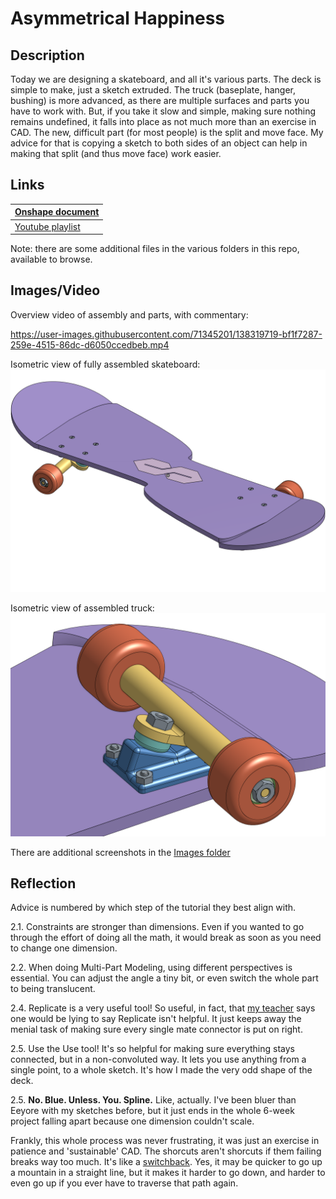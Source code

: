# Asymmetrical Happiness

## Description

Today we are designing a skateboard, and all it's various parts. The deck is simple to make, just a sketch extruded. The truck (baseplate, hanger, bushing) is more advanced, as there are multiple surfaces and parts you have to work with. But, if you take it slow and simple, making sure nothing remains undefined, it falls into place as not much more than an exercise in CAD. The new, difficult part (for most people) is the split and move face. My advice for that is copying a sketch to both sides of an object can help in making that split (and thus move face) work easier.

## Links

| [Onshape document](https://cvilleschools.onshape.com/documents/618b592bf73b13d5cd2b1c96/w/7d3536bfab490ef978980adf/e/1ca3d9266cbb04a65fddf9ed) |
| ---------------------------------------------------------------------------------------------------------------------------------------------- |
| [Youtube playlist](https://www.youtube.com/playlist?list=PLWQhE570pqHolLXlZ6UV2fSPk2NbFPnma)                                                   |

Note: there are some additional files in the various folders in this repo, available to browse.

## Images/Video

Overview video of assembly and parts, with commentary:

https://user-images.githubusercontent.com/71345201/138319719-bf1f7287-259e-4515-86dc-d6050ccedbeb.mp4

Isometric view of fully assembled skateboard:
![Isometric view of fully assembled skateboard](https://github.com/hheisig51/AsymmetricalHappiness/blob/5b9f750f120803a5f993693c322361e040595fb4/Images/Skateboard.png?raw=true)

Isometric view of assembled truck:
![Isometric view of assembled truck](https://github.com/hheisig51/AsymmetricalHappiness/blob/5b9f750f120803a5f993693c322361e040595fb4/Images/AssembledTruck.png?raw=true)

There are additional screenshots in the [Images folder](https://github.com/hheisig51/AsymmetricalHappiness/blob/f8387eaa7c6a6da38051f8700d2ac330e7f64e2a/Images)

## Reflection

Advice is numbered by which step of the tutorial they best align with.

2.1. Constraints are stronger than dimensions. Even if you wanted to go through the effort of doing all the math, it would break as soon as you need to change one dimension.

2.2. When doing Multi-Part Modeling, using different perspectives is essential. You can adjust the angle a tiny bit, or even switch the whole part to being translucent.

2.4. Replicate is a very useful tool! So useful, in fact, that [my teacher](https://github.com/Helmstk1) says one would be lying to say Replicate isn't helpful. It just keeps away the menial task of making sure every single mate connector is put on right.

2.5. Use the Use tool! It's so helpful for making sure everything stays connected, but in a non-convoluted way. It lets you use anything from a single point, to a whole sketch. It's how I made the very odd shape of the deck.

2.5. **No. Blue. Unless. You. Spline.** Like, actually. I've been bluer than Eeyore with my sketches before, but it just ends in the whole 6-week project falling apart because one dimension couldn't scale.

Frankly, this whole process was never frustrating, it was just an exercise in patience and 'sustainable' CAD. The shorcuts aren't shorcuts if them failing breaks way too much. It's like a [switchback](https://trailandsummit.com/what-is-a-switchback-in-hiking/). Yes, it may be quicker to go up a mountain in a straight line, but it makes it harder to go down, and harder to even go up if you ever have to traverse that path again.
